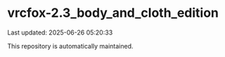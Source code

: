 # vrcfox-2.3_body_and_cloth_edition

Last updated: 2025-06-26 05:20:33

This repository is automatically maintained.
